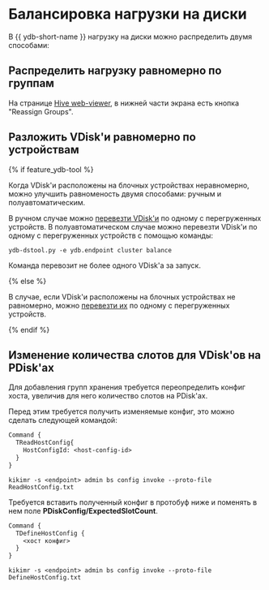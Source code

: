 # Балансировка нагрузки на диски

В {{ ydb-short-name }} нагрузку на диски можно распределить двумя способами:

## Распределить нагрузку равномерно по группам

На странице [Hive web-viewer](../embedded_monitoring/hive.md#reassign_groups), в нижней части экрана есть кнопка "Reassign Groups".

## Разложить VDisk'и равномерно по устройствам

{% if  feature_ydb-tool %}

Когда VDisk'и расположены на блочных устройствах неравномерно, можно улучшить равноменость двумя способами: ручным и полуавтоматическим.

В ручном случае можно [перевезти VDisk'и](moving_vdisks.md#moving_vdisk) по одному с перегруженных устройств. В полуавтоматическом случае
можно перевезти VDisk'и по одному с перегруженных устройств с помощью команды:

```
ydb-dstool.py -e ydb.endpoint cluster balance
```

Команда перевозит не более одного VDisk'а за запуск.

{% else %}

В случае, если VDisk'и расположены на блочных устройствах не равномерно, можно [перевезти их](moving_vdisks.md#moving_vdisk) по одному с перегруженных устройств.

{% endif %}

## Изменение количествa слотов для VDisk'ов на PDisk'ах

Для добавления групп хранения требуется переопределить конфиг хоста, увеличив для него количество слотов на PDisk'ах.

Перед этим требуется получить изменяемые конфиг, это можно сделать следующей командой:

```proto
Command {
  TReadHostConfig{
    HostConfigId: <host-config-id>
  }
}
```
    
```
kikimr -s <endpoint> admin bs config invoke --proto-file ReadHostConfig.txt
```

Требуется вставить полученный конфиг в протобуф ниже и поменять в нем поле **PDiskConfig/ExpectedSlotCount**.

```proto
Command {
  TDefineHostConfig {
    <хост конфиг>
  }
}
```
    
```
kikimr -s <endpoint> admin bs config invoke --proto-file DefineHostConfig.txt
```
